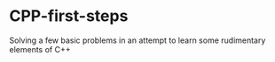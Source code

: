 # CPP-first-steps
Solving a few basic problems in an attempt to learn some rudimentary elements of C++ 
